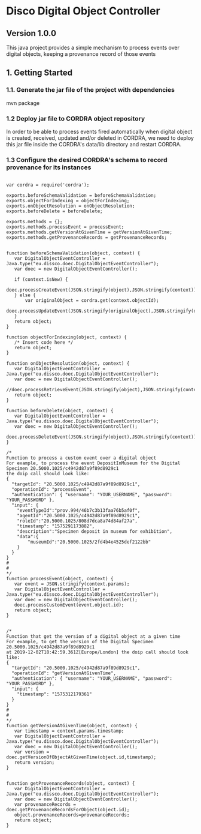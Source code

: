 # Disco Digital Object Controller #

## Version 1.0.0 ##

This java project provides a simple mechanism to process events over digital objects, keeping a provenance
record of those events

## 1. Getting Started

### 1.1. Generate the jar file of the project with dependencies
mvn package

### 1.2 Deploy jar file to CORDRA object repository
In order to be able to process events fired automatically when digital object is created, received, updated and/or deleted 
in CORDRA, we need to deploy this jar file inside the CORDRA's data/lib directory and restart CORDRA.
  

### 1.3 Configure the desired CORDRA's schema to record provenance for its instances 
<pre><code>
var cordra = require('cordra');

exports.beforeSchemaValidation = beforeSchemaValidation;
exports.objectForIndexing = objectForIndexing;
exports.onObjectResolution = onObjectResolution;
exports.beforeDelete = beforeDelete;

exports.methods = {};
exports.methods.processEvent = processEvent;
exports.methods.getVersionAtGivenTime = getVersionAtGivenTime;
exports.methods.getProvenanceRecords = getProvenanceRecords;


function beforeSchemaValidation(object, context) {
   var DigitalObjectEventController = Java.type("eu.dissco.doec.DigitalObjectEventController");
   var doec = new DigitalObjectEventController();

   if (context.isNew) {
       doec.processCreateEvent(JSON.stringify(object),JSON.stringify(context));    
   } else {    
       var originalObject = cordra.get(context.objectId);
       doec.processUpdateEvent(JSON.stringify(originalObject),JSON.stringify(object),JSON.stringify(context));    
   }    
   return object;
}

function objectForIndexing(object, context) {
   /* Insert code here */
   return object;
}

function onObjectResolution(object, context) {
   var DigitalObjectEventController = Java.type("eu.dissco.doec.DigitalObjectEventController");
   var doec = new DigitalObjectEventController();
   //doec.processRetrieveEvent(JSON.stringify(object),JSON.stringify(context));    
   return object;
}

function beforeDelete(object, context) {
   var DigitalObjectEventController = Java.type("eu.dissco.doec.DigitalObjectEventController");
   var doec = new DigitalObjectEventController();
   doec.processDeleteEvent(JSON.stringify(object),JSON.stringify(context));   
}

/*
Function to process a custom event over a digital object
For example, to process the event DepositInMuseum for the Digital Specimen 20.5000.1025/c4942d87a9f89d8929c1
the doip call should look like:
{
  "targetId": "20.5000.1025/c4942d87a9f89d8929c1",
  "operationId": "processEvent",
  "authentication": { "username": "YOUR_USERNAME", "password": "YOUR_PASSWORD" },
  "input": {
    "eventTypeId":"prov.994/46b7c3b13faa76b5af0f",
    "agentId":"20.5000.1025/c4942d87a9f89d8929c1",
    "roleId":"20.5000.1025/808d7dca8a74d84af27a",
    "timestamp": "1575291173882",
    "description":"Specimen deposit in museum for exhibition",
    "data":{
        "museumId":"20.5000.1025/2fd4b4e4525def2122bb"
    }
  }
}
#
#
*/
function processEvent(object, context) {
   var event = JSON.stringify(context.params);
   var DigitalObjectEventController = Java.type("eu.dissco.doec.DigitalObjectEventController");
   var doec = new DigitalObjectEventController();
   doec.processCustomEvent(event,object.id);
   return object;
}


/*
Function that get the version of a digital object at a given time
For example, to get the version of the Digital Specimen 20.5000.1025/c4942d87a9f89d8929c1
at 2019-12-02T18:42:59.361Z[Europe/London] the doip call should look like:
{
  "targetId": "20.5000.1025/c4942d87a9f89d8929c1",
  "operationId": "getVersionAtGivenTime",
  "authentication": { "username": "YOUR_USERNAME", "password": "YOUR_PASSWORD" },
  "input": {
    "timestamp": "1575312179361"
  }
}
#
#
*/
function getVersionAtGivenTime(object, context) {
   var timestamp = context.params.timestamp;
   var DigitalObjectEventController = Java.type("eu.dissco.doec.DigitalObjectEventController");
   var doec = new DigitalObjectEventController();
   var version = doec.getVersionOfObjectAtGivenTime(object.id,timestamp);
   return version;    
}    


function getProvenanceRecords(object, context) {
   var DigitalObjectEventController = Java.type("eu.dissco.doec.DigitalObjectEventController");
   var doec = new DigitalObjectEventController();
   var provenanceRecords = doec.getProvenanceRecordsForObject(object.id);
   object.provenanceRecords=provenanceRecords;
   return object;    
}
</code></pre>
